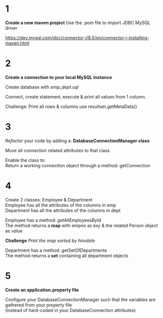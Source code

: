 # 1

**Create a new maven project**
Use the .pom file to import JDBC MySQL driver

https://dev.mysql.com/doc/connector-j/8.0/en/connector-j-installing-maven.html

# 2

**Create a connection to your local MySQL instance**<br>

Create database with *emp_dept.sql*

Connect, create statement, execute & print all values from 1 column.

Challenge: Print all rows & columns use resultset.getMetaData()

# 3

*Refactor* your code by adding a:
**DatabaseConnectionManager class**<br>

Move all connection related attributes to that class<br>

Enable the class to: <br>
Return a working connection object through a method: getConnection

# 4

Create 2 classes: Employee & Department<br>
Employee has all the attributes of the columns in emp<br>
Department has all the attributes of the columns in dept<br>

Employee has a method: getAllEmployeesById <br>
The method returns a **map** with empno as *key* & the related Person object as *value*<br>

**Challenge** *Print the map sorted by hiredate*

Department has a method: getSetOfDepartments <br>
The method returns a **set** containing all department objects

# 5

**Create an application.property file**

Configure your DatabaseConnectionManager such that the variables are gathered from your 
property file <br>(instead of hard-coded in your DatabaseConnection attributes)<br>


